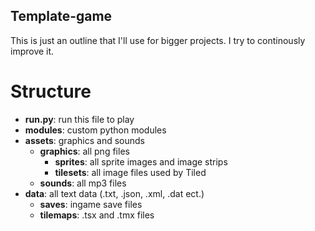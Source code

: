 ## Template-game

This is just an outline that I'll use for bigger projects. I try to continously improve it.


# Structure

- **run.py**: run this file to play
- **modules**: custom python modules
- **assets**: graphics and sounds
  - **graphics**: all png files
     - **sprites**:  all sprite images and image strips
     - **tilesets**: all image files used by Tiled
  - **sounds**: all mp3 files
- **data**: all text data (.txt, .json, .xml, .dat ect.)
  - **saves**: ingame save files
  - **tilemaps**: .tsx and .tmx files
